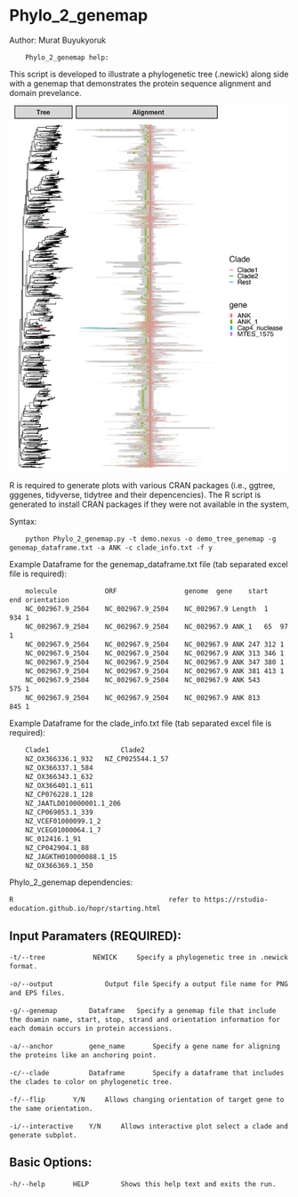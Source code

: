 # Phylo_2_genemap

Author: Murat Buyukyoruk

        Phylo_2_genemap help:

This script is developed to illustrate a phylogenetic tree (.newick) along side with a genemap that demonstrates 
the protein sequence alignment and domain prevelance.

![alt_txt](https://github.com/mbuyukyoruk/Phylo_2_genemap/blob/main/demo_tree_genemap%404x.png)

R is required to generate plots with various CRAN packages (i.e., ggtree, gggenes, tidyverse, tidytree and their 
depencencies). The R script is generated to install CRAN packages if they were not available in the system, 

Syntax:

        python Phylo_2_genemap.py -t demo.nexus -o demo_tree_genemap -g genemap_dataframe.txt -a ANK -c clade_info.txt -f y

Example Dataframe for the genemap_dataframe.txt file (tab separated excel file is required):

        molecule	        ORF                 genome	gene	start	end	orientation
        NC_002967.9_2504	NC_002967.9_2504    NC_002967.9 Length	1	934	1
        NC_002967.9_2504	NC_002967.9_2504    NC_002967.9 ANK_1	65	97	1
        NC_002967.9_2504	NC_002967.9_2504    NC_002967.9 ANK	247	312	1
        NC_002967.9_2504	NC_002967.9_2504    NC_002967.9 ANK	313	346	1
        NC_002967.9_2504	NC_002967.9_2504    NC_002967.9 ANK	347	380	1
        NC_002967.9_2504	NC_002967.9_2504    NC_002967.9 ANK	381	413	1
        NC_002967.9_2504	NC_002967.9_2504    NC_002967.9 ANK	543     575	1
        NC_002967.9_2504	NC_002967.9_2504    NC_002967.9 ANK	813     845	1

Example Dataframe for the clade_info.txt file (tab separated excel file is required):

        Clade1	              	Clade2
        NZ_OX366336.1_932	NZ_CP025544.1_57
        NZ_OX366337.1_584	
        NZ_OX366343.1_632	
        NZ_OX366401.1_611	
        NZ_CP076228.1_128	
        NZ_JAATLD010000001.1_206	
        NZ_CP069053.1_339	
        NZ_VCEF01000099.1_2	
        NZ_VCEG01000064.1_7	
        NC_012416.1_91	
        NZ_CP042904.1_88	
        NZ_JAGKTH010000088.1_15	
        NZ_OX366369.1_350	

Phylo_2_genemap dependencies:

	R                                       refer to https://rstudio-education.github.io/hopr/starting.html

Input Paramaters (REQUIRED):
----------------------------
	-t/--tree          	 NEWICK		Specify a phylogenetic tree in .newick format.

	-o/--output         	Output file	Specify a output file name for PNG and EPS files.

	-g/--genemap		Dataframe	Specify a genemap file that include the doamin name, start, stop, strand and orientation information for each domain occurs in protein accessions.

	-a/--anchor     	gene_name       Specify a gene name for aligning the proteins like an anchoring point.
	
	-c/--clade      	Dataframe       Specify a dataframe that includes the clades to color on phylogenetic tree. 

	-f/--flip		Y/N		Allows changing orientation of target gene to the same orientation.

	-i/--interactive	Y/N		Allows interactive plot select a clade and generate subplot.

Basic Options:
--------------
	-h/--help		HELP		Shows this help text and exits the run.

